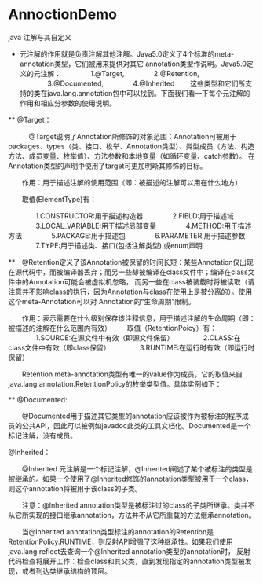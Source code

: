 # AnnoctionDemo
java 注解与其自定义

* 元注解的作用就是负责注解其他注解。Java5.0定义了4个标准的meta-annotation类型，它们被用来提供对其它 annotation类型作说明。Java5.0定义的元注解：
 　　　　1.@Target,
 　　　　2.@Retention,
 　　　　3.@Documented,
 　　　　4.@Inherited
 　　这些类型和它们所支持的类在java.lang.annotation包中可以找到。下面我们看一下每个元注解的作用和相应分参数的使用说明。

 ** @Target：

 　　　@Target说明了Annotation所修饰的对象范围：Annotation可被用于 packages、types（类、接口、枚举、Annotation类型）、类型成员（方法、构造方法、成员变量、枚举值）、方法参数和本地变量（如循环变量、catch参数）。
        在Annotation类型的声明中使用了target可更加明晰其修饰的目标。

 　　作用：用于描述注解的使用范围（即：被描述的注解可以用在什么地方）

 　　取值(ElementType)有：

 　　　　1.CONSTRUCTOR:用于描述构造器
 　　　　2.FIELD:用于描述域
 　　　　3.LOCAL_VARIABLE:用于描述局部变量
 　　　　4.METHOD:用于描述方法
 　　　　5.PACKAGE:用于描述包
 　　　　6.PARAMETER:用于描述参数
 　　　　7.TYPE:用于描述类、接口(包括注解类型) 或enum声明

 **　@Retention定义了该Annotation被保留的时间长短：某些Annotation仅出现在源代码中，而被编译器丢弃；而另一些却被编译在class文件中；编译在class文件中的Annotation可能会被虚拟机忽略，
     而另一些在class被装载时将被读取（请注意并不影响class的执行，因为Annotation与class在使用上是被分离的）。使用这个meta-Annotation可以对 Annotation的“生命周期”限制。

 　　作用：表示需要在什么级别保存该注释信息，用于描述注解的生命周期（即：被描述的注解在什么范围内有效）
 　　取值（RetentionPoicy）有：
 　　　　1.SOURCE:在源文件中有效（即源文件保留）
 　　　　2.CLASS:在class文件中有效（即class保留）
 　　　　3.RUNTIME:在运行时有效（即运行时保留）

 　　Retention meta-annotation类型有唯一的value作为成员，它的取值来自java.lang.annotation.RetentionPolicy的枚举类型值。具体实例如下：

**  @Documented:

 　　@Documented用于描述其它类型的annotation应该被作为被标注的程序成员的公共API，因此可以被例如javadoc此类的工具文档化。Documented是一个标记注解，没有成员。

@Inherited：

　　@Inherited 元注解是一个标记注解，@Inherited阐述了某个被标注的类型是被继承的。如果一个使用了@Inherited修饰的annotation类型被用于一个class，则这个annotation将被用于该class的子类。

　　注意：@Inherited annotation类型是被标注过的class的子类所继承。类并不从它所实现的接口继承annotation，方法并不从它所重载的方法继承annotation。

　　当@Inherited annotation类型标注的annotation的Retention是RetentionPolicy.RUNTIME，则反射API增强了这种继承性。如果我们使用java.lang.reflect去查询一个@Inherited annotation类型的annotation时，
    反射代码检查将展开工作：检查class和其父类，直到发现指定的annotation类型被发现，或者到达类继承结构的顶层。